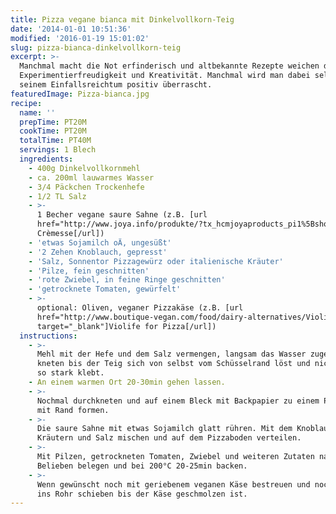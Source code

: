 ```yaml
---
title: Pizza vegane bianca mit Dinkelvollkorn-Teig
date: '2014-01-01 10:51:36'
modified: '2016-01-19 15:01:02'
slug: pizza-bianca-dinkelvollkorn-teig
excerpt: >-
  Manchmal macht die Not erfinderisch und altbekannte Rezepte weichen der
  Experimentierfreudigkeit und Kreativität. Manchmal wird man dabei selbst von
  seinem Einfallsreichtum positiv überrascht.
featuredImage: Pizza-bianca.jpg
recipe:
  name: ''
  prepTime: PT20M
  cookTime: PT20M
  totalTime: PT40M
  servings: 1 Blech
  ingredients:
    - 400g Dinkelvollkornmehl
    - ca. 200ml lauwarmes Wasser
    - 3/4 Päckchen Trockenhefe
    - 1/2 TL Salz
    - >-
      1 Becher vegane saure Sahne (z.B. [url
      href="http://www.joya.info/produkte/?tx_hcmjoyaproducts_pi1%5BshowUid%5D=54&tx_hcmjoyaproducts_pi1%5BcatUid%5D=5&cHash=45d39539b19b73bfe23aac02e81eb979"]Joya
      Crèmesse[/url])
    - 'etwas Sojamilch oÄ, ungesüßt'
    - '2 Zehen Knoblauch, gepresst'
    - 'Salz, Sonnentor Pizzagewürz oder italienische Kräuter'
    - 'Pilze, fein geschnitten'
    - 'rote Zwiebel, in feine Ringe geschnitten'
    - 'getrocknete Tomaten, gewürfelt'
    - >-
      optional: Oliven, veganer Pizzakäse (z.B. [url
      href="http://www.boutique-vegan.com/food/dairy-alternatives/Violife-for-Pizza-400g.html?listtype=search&searchparam=violife"
      target="_blank"]Violife for Pizza[/url])
  instructions:
    - >-
      Mehl mit der Hefe und dem Salz vermengen, langsam das Wasser zugeben und
      kneten bis der Teig sich von selbst vom Schüsselrand löst und nicht mehr
      so stark klebt.
    - An einem warmen Ort 20-30min gehen lassen.
    - >-
      Nochmal durchkneten und auf einem Bleck mit Backpapier zu einem Pizzaboden
      mit Rand formen.
    - >-
      Die saure Sahne mit etwas Sojamilch glatt rühren. Mit dem Knoblauch, den
      Kräutern und Salz mischen und auf dem Pizzaboden verteilen.
    - >-
      Mit Pilzen, getrockneten Tomaten, Zwiebel und weiteren Zutaten nach
      Belieben belegen und bei 200°C 20-25min backen.
    - >-
      Wenn gewünscht noch mit geriebenem veganen Käse bestreuen und nochmal kurz
      ins Rohr schieben bis der Käse geschmolzen ist.
---
```


[<!-- Image removed (no copyright): Pizza.jpg -->](https://www.veganblatt.com/i/Pizza.jpg)
